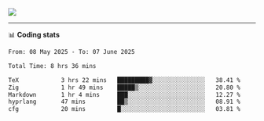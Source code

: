 <picture>
  <source
  srcset="https://github-readme-stats.vercel.app/api?username=sant0s12&show_icons=true&theme=dark"
  media="(prefers-color-scheme: dark)"
  />
  <source
  srcset="https://github-readme-stats.vercel.app/api?username=sant0s12&show_icons=true"
  media="(prefers-color-scheme: light)"
  />
  <img src="https://github-readme-stats.vercel.app/api?username=sant0s12&show_icons=true" />
</picture>

---

📊 **Coding stats**

<!--START_SECTION:waka-->

```txt
From: 08 May 2025 - To: 07 June 2025

Total Time: 8 hrs 36 mins

TeX            3 hrs 22 mins   █████████▓░░░░░░░░░░░░░░░   38.41 %
Zig            1 hr 49 mins    █████▒░░░░░░░░░░░░░░░░░░░   20.80 %
Markdown       1 hr 4 mins     ███░░░░░░░░░░░░░░░░░░░░░░   12.27 %
hyprlang       47 mins         ██▒░░░░░░░░░░░░░░░░░░░░░░   08.91 %
cfg            20 mins         █░░░░░░░░░░░░░░░░░░░░░░░░   03.81 %
```

<!--END_SECTION:waka-->
